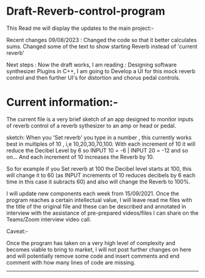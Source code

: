 # Draft-Reverb-control-program

This Read me will display the updates to the main project:-


Recent changes 09/08/2023 :  Changed the code so that it better calculates sums.  Changed some of the text to show starting Reverb instead of 'current reverb'

Next steps : Now the draft works, I am reading : Designing software synthesizer Plugins in C++, I am going to Develop a UI for this mock reverb control and then
further UI's for  distortion and chorus pedal controls.



# Current information:-

The current file is a very brief sketch of an app designed to monitor inputs of reverb control of a reverb sythesizer to an amp or head or pedal.

sketch:  When you 'Set reverb'  you type in a number   , this currently works best in multiples of 10 , i,e  10,20,30,70,100.
With each increment of 10 it will reduce the Decibel Level by 6 so INPUT 10 = -6   |  INPUT 20 = -12   and so on...  And each increment of 10 increases the Reverb by 10.

So for example if you Set reverb at 100  the Decibel level starts at 100, this will change it to 60 (as INPUT increments of 10  reduces decibels by 6 each time in this case it subracts 60)  and also will change the Reverb to 100%.

I will update new components each week from 15/09/2021.   Once the program reaches a certain intellectual value, I will leave read me files with the title of the original file and these can be described and annotated in interview with the assistance of pre-prepared videos/files I can share on the Teams/Zoom interview video call.

Caveat:-

Once the program has taken on a very high level of complexity and becomes viable to bring to market, I will not post further changes on here and will potentially remove some code and insert comments and end comment with how many lines of code are missing.

------------------
